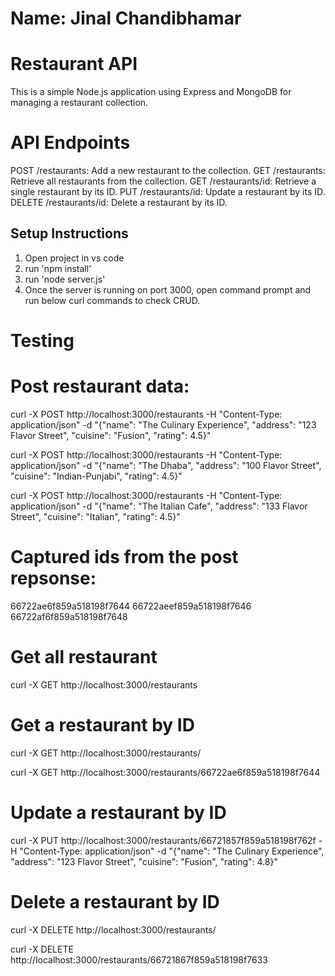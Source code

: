 # Name: Jinal Chandibhamar

# Restaurant API

This is a simple Node.js application using Express and MongoDB for managing a restaurant collection.

# API Endpoints
POST /restaurants: Add a new restaurant to the collection.
GET /restaurants: Retrieve all restaurants from the collection.
GET /restaurants/id: Retrieve a single restaurant by its ID.
PUT /restaurants/id: Update a restaurant by its ID.
DELETE /restaurants/id: Delete a restaurant by its ID.

## Setup Instructions

1. Open project in vs code
2. run 'npm install'
3. run 'node server.js'
4. Once the server is running on port 3000, open command prompt and run below curl commands to check CRUD.



# Testing

# Post restaurant data:
curl -X POST http://localhost:3000/restaurants -H "Content-Type: application/json" -d "{\"name\": \"The Culinary Experience\", \"address\": \"123 Flavor Street\", \"cuisine\": \"Fusion\", \"rating\": 4.5}"

curl -X POST http://localhost:3000/restaurants -H "Content-Type: application/json" -d "{\"name\": \"The Dhaba\", \"address\": \"100 Flavor Street\", \"cuisine\": \"Indian-Punjabi\", \"rating\": 4.5}"

curl -X POST http://localhost:3000/restaurants -H "Content-Type: application/json" -d "{\"name\": \"The Italian Cafe\", \"address\": \"133 Flavor Street\", \"cuisine\": \"Italian\", \"rating\": 4.5}"


# Captured ids from the post repsonse:
66722ae6f859a518198f7644
66722aeef859a518198f7646
66722af6f859a518198f7648

# Get all restaurant 
curl -X GET http://localhost:3000/restaurants

# Get a restaurant by ID
curl -X GET http://localhost:3000/restaurants/<id>

curl -X GET http://localhost:3000/restaurants/66722ae6f859a518198f7644

# Update a restaurant by ID
curl -X PUT http://localhost:3000/restaurants/66721857f859a518198f762f -H "Content-Type: application/json" -d "{\"name\": \"The Culinary Experience\", \"address\": \"123 Flavor Street\", \"cuisine\": \"Fusion\", \"rating\": 4.8}"

# Delete a restaurant by ID
curl -X DELETE http://localhost:3000/restaurants/<id>

curl -X DELETE http://localhost:3000/restaurants/66721867f859a518198f7633
